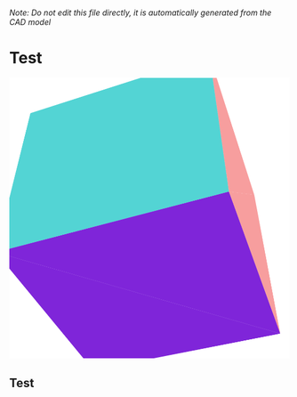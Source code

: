 ###### Note: Do not edit this file directly, it is automatically generated from the CAD model

# Test

![](/project.svg)

## Test


